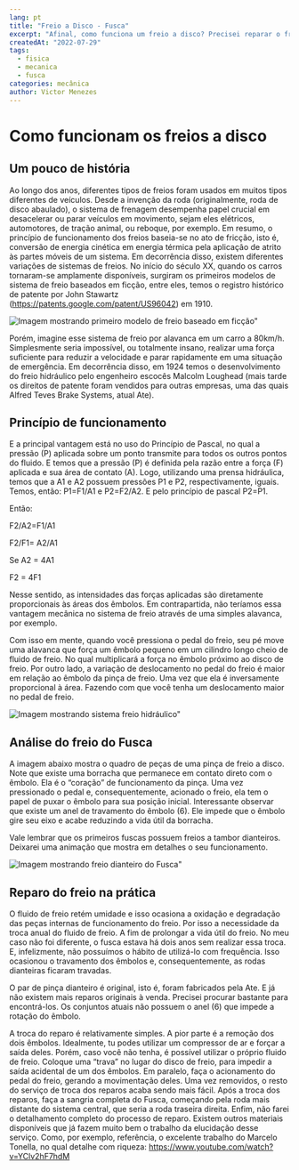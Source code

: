 ```yaml
---
lang: pt
title: "Freio a Disco - Fusca"
excerpt: "Afinal, como funciona um freio a disco? Precisei reparar o freio dianteiro do fusca e resolvi documentar o processo e explicar como funciona um freio a disco."
createdAt: "2022-07-29"
tags:
  - fisica
  - mecanica
  - fusca
categories: mecânica
author: Victor Menezes
---
```


# Como funcionam os freios a disco

## Um pouco de história
Ao longo dos anos, diferentes tipos de freios foram usados ​​em muitos tipos diferentes de veículos. Desde a invenção da roda (originalmente, roda de disco abaulado), o sistema de frenagem desempenha papel crucial em desacelerar ou parar veículos em movimento, sejam eles elétricos, automotores, de tração animal, ou reboque, por exemplo. Em resumo, o princípio de funcionamento dos freios baseia-se no ato de fricção, isto é, conversão de energia cinética em energia térmica pela aplicação de atrito às partes móveis de um sistema. Em decorrência disso, existem diferentes variações de sistemas de freios. No início do século XX, quando os carros tornaram-se amplamente disponíveis, surgiram os primeiros modelos de sistema de freio baseados em ficção, entre eles, temos o registro histórico de patente por John Stawartz (https://patents.google.com/patent/US96042) em 1910.

![Imagem mostrando primeiro modelo de freio baseado em ficção"](/assets/img/posts/fusca-freio-a-disco/primeiro-modelo.png)

Porém, imagine esse sistema de freio por alavanca em um carro a 80km/h. Simplesmente seria impossível, ou totalmente insano, realizar uma força suficiente para reduzir a velocidade e parar rapidamente em uma situação de emergência. Em decorrência disso, em 1924 temos o desenvolvimento do freio hidráulico pelo engenheiro escocês Malcolm Loughead (mais tarde os direitos de patente foram vendidos para outras empresas, uma das quais Alfred Teves Brake Systems, atual Ate). 

## Princípio de funcionamento

E a principal vantagem está no uso do Princípio de Pascal, no qual a pressão (P) aplicada sobre um ponto transmite para todos os outros pontos do fluido. E temos que a pressão (P) é definida pela razão entre a força (F) aplicada e sua área de contato (A). Logo, utilizando uma prensa hidráulica, temos que a A1 e A2 possuem pressões P1 e P2, respectivamente, iguais. Temos, então: P1=F1/A1 e P2=F2/A2. E pelo princípio de pascal P2=P1. 

Então: 

F2/A2=F1/A1

F2/F1= A2/A1

Se A2 = 4A1

F2 = 4F1

Nesse sentido, as intensidades das forças aplicadas são diretamente proporcionais às áreas dos êmbolos. Em contrapartida, não teríamos essa vantagem mecânica no sistema de freio através de uma simples alavanca, por exemplo. 

Com isso em mente, quando você pressiona o pedal do freio, seu pé move uma alavanca que força um êmbolo pequeno em um cilindro longo cheio de fluido de freio. No qual multiplicará a força no êmbolo próximo ao disco de freio. Por outro lado, a variação de deslocamento no pedal do freio é maior em relação ao êmbolo da pinça de freio. Uma vez que ela é inversamente proporcional à área. Fazendo com que você tenha um deslocamento maior no pedal de freio.

![Imagem mostrando sistema freio hidráulico"](/assets/img/posts/fusca-freio-a-disco/sistema-freio-hidraulico.gif)

## Análise  do freio do Fusca

A imagem abaixo mostra o quadro de peças de uma pinça de freio a disco. Note que existe uma borracha que permanece em contato direto com o êmbolo. Ela é o “coração” de funcionamento da pinça. Uma vez pressionado o pedal e, consequentemente, acionado o freio, ela tem o papel de puxar o êmbolo para sua posição inicial. Interessante observar que existe um anel de travamento do êmbolo (6). Ele impede que o êmbolo gire seu eixo e acabe reduzindo a vida útil da borracha.

Vale lembrar que os primeiros fuscas possuem freios a tambor dianteiros. Deixarei uma animação que mostra em detalhes o seu funcionamento.



![Imagem mostrando freio dianteiro do Fusca"](/assets/img/posts/fusca-freio-a-disco/freio-dianteiro-fusca.jpg)

## Reparo do freio na prática 

O fluido de freio retém umidade e isso ocasiona a oxidação e degradação das peças internas de funcionamento do freio. Por isso a necessidade da troca anual do fluido de freio. A fim de prolongar a vida útil do freio. No meu caso não foi diferente, o fusca estava há dois anos sem realizar essa troca. E, infelizmente, não possuímos o hábito de utilizá-lo com frequência. Isso ocasionou o travamento dos êmbolos e, consequentemente, as rodas dianteiras ficaram travadas.

O par de pinça dianteiro é original, isto é, foram fabricados pela Ate. E já não existem mais reparos originais à venda. Precisei procurar bastante para encontrá-los. Os conjuntos atuais não possuem o anel (6) que impede a rotação do êmbolo.

A troca do reparo é relativamente simples. A pior parte é a remoção dos dois êmbolos. Idealmente, tu podes utilizar um compressor de ar e forçar a saída deles. Porém, caso você não tenha, é possível utilizar o próprio fluido de freio. Coloque uma “trava” no lugar do disco de freio, para impedir a saída acidental de um dos êmbolos. Em paralelo, faça o acionamento do pedal do freio, gerando a movimentação deles. Uma vez removidos, o resto do serviço de troca dos reparos acaba sendo mais fácil. Após a troca dos reparos, faça a sangria completa do Fusca, começando pela roda mais distante do sistema central, que seria a roda traseira direita. Enfim, não farei o detalhamento completo do processo de reparo. Existem outros materiais disponíveis que já fazem muito bem o trabalho da elucidação desse serviço. Como, por exemplo, referência, o excelente trabalho do Marcelo Tonella, no qual detalhe com riqueza: https://www.youtube.com/watch?v=YClv2hF7hdM
